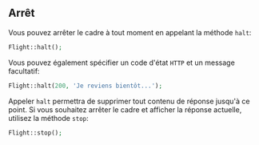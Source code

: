 ## Arrêt

Vous pouvez arrêter le cadre à tout moment en appelant la méthode `halt`:

```php
Flight::halt();
```

Vous pouvez également spécifier un code d'état `HTTP` et un message facultatif:

```php
Flight::halt(200, 'Je reviens bientôt...');
```

Appeler `halt` permettra de supprimer tout contenu de réponse jusqu'à ce point. Si vous souhaitez arrêter
le cadre et afficher la réponse actuelle, utilisez la méthode `stop`:

```php
Flight::stop();
```